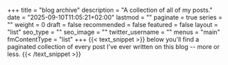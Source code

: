 +++
title = "blog archive"
description = "A collection of all of my posts."
date = "2025-09-10T11:05:21+02:00"
lastmod = ""
paginate = true
series = ""
weight = 0
draft = false
recommended = false
featured = false
layout = "list"
seo_type = ""
seo_image = ""
twitter_username = ""
menus = "main"
fmContentType = "list"
+++
{{< text_snippet >}}
below you'll find a paginated collection of every post I've ever written on this blog -- more or less.
{{< /text_snippet >}}
